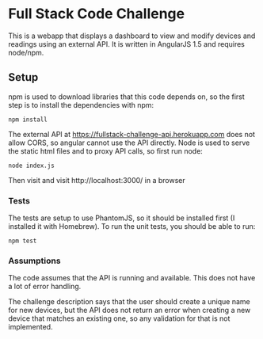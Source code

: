 # Full Stack Code Challenge

This is a webapp that displays a dashboard to view and modify devices and readings using an external API. It is written in AngularJS 1.5 and requires node/npm.

## Setup
npm is used to download libraries that this code depends on, so the first step is to install the dependencies with npm:

```
npm install
```

The external API at https://fullstack-challenge-api.herokuapp.com does not allow CORS, so angular cannot use the API directly. Node is used to serve the static html files and to proxy API calls, so first run node:

```
node index.js
```

Then visit  and visit http://localhost:3000/ in a browser

### Tests
The tests are setup to use PhantomJS, so it should be installed first (I installed it with Homebrew). To run the unit tests, you should be able to run:

```
npm test
```

### Assumptions
The code assumes that the API is running and available. This does not have a lot of error handling.

The challenge description says that the user should create a unique name for new devices, but the API does not return an error when creating a new device that matches an existing one, so any validation for that is not implemented.
